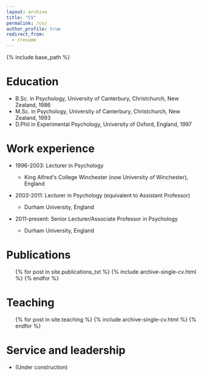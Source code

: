 ```yaml
---
layout: archive
title: "CV"
permalink: /cv/
author_profile: true
redirect_from:
  - /resume
---
```


{% include base_path %}

Education
======
* B.Sc. in Psychology, University of Canterbury, Christchurch, New Zealand, 1986
* M.Sc. in Psychology, University of Canterbury, Christchurch, New Zealand, 1993
* D.Phil in Experimental Psychology, University of Oxford, England, 1997

Work experience
======
* 1996-2003: Lecturer in Psychology
  * King Alfred's College Winchester (now University of Winchester), England

* 2003-2011: Lecturer in Psychology (equivalent to Assistant Professor)
  * Durham University, England
  
* 2011-present: Senior Lecturer/Associate Professor in Psychology
  * Durham University, England

Publications
======
  <ul>{% for post in site.publications_txt %}
    {% include archive-single-cv.html %}
  {% endfor %}</ul>
  
Teaching
======
  <ul>{% for post in site.teaching %}
    {% include archive-single-cv.html %}
  {% endfor %}</ul>
  
Service and leadership
======
* (Under construction)
